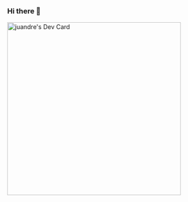 ### Hi there 👋

<!--
**juandrepanther/juandrepanther** is a ✨ _special_ ✨ repository because its `README.md` (this file) appears on your GitHub profile.

Here are some ideas to get you started:

- 🔭 I’m currently working on ...
- 🌱 I’m currently learning ...
- 👯 I’m looking to collaborate on ...
- 🤔 I’m looking for help with ...
- 💬 Ask me about ...
- 📫 How to reach me: ...
- 😄 Pronouns: ...
- ⚡ Fun fact: ...
-->
<a href="https://app.daily.dev/panther"><img src="https://api.daily.dev/devcards/c5c54d22187445768faf8debb80719cf.png?r=t42" width="400" alt="juandre's Dev Card"/></a>
